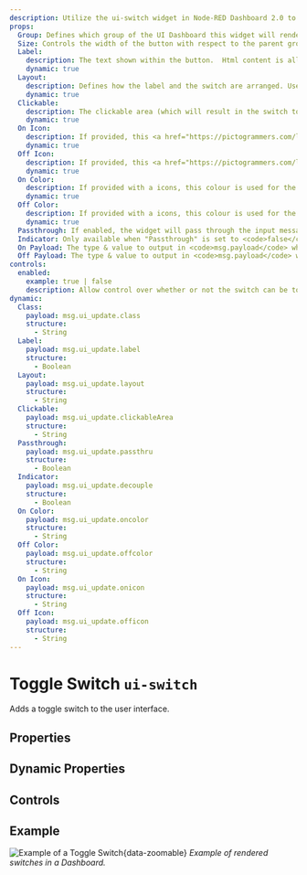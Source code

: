 ```yaml
---
description: Utilize the ui-switch widget in Node-RED Dashboard 2.0 to create interactive toggle controls for dynamic dashboard interactions.
props:
  Group: Defines which group of the UI Dashboard this widget will render in.
  Size: Controls the width of the button with respect to the parent group. Maximum value is the width of the group.
  Label:
    description: The text shown within the button.  Html content is allowed.
    dynamic: true
  Layout:
    description: Defines how the label and the switch are arranged. Users can choose between different layout options such as aligning elements to the left, left reversed, spread evenly or spread evenly but in reversed order.
    dynamic: true
  Clickable:
    description: The clickable area (which will result in the switch toggling).
    dynamic: true
  On Icon:
    description: If provided, this <a href="https://pictogrammers.com/library/mdi/" target="_blank">Material Design icon</a> will replace the default switch when in "on" state. No need to include the <code>mdi</code> prefix.
    dynamic: true
  Off Icon:
    description: If provided, this <a href="https://pictogrammers.com/library/mdi/" target="_blank">Material Design icon</a> will replace the default switch when in "off" state. No need to include the <code>mdi</code> prefix.
    dynamic: true
  On Color:
    description: If provided with a icons, this colour is used for the icon when in "on" state
    dynamic: true
  Off Color:
    description: If provided with a icons, this colour is used for the icon when in "off" state
    dynamic: true
  Passthrough: If enabled, the widget will pass through the input message to the output.
  Indicator: Only available when "Passthrough" is set to <code>false</code>. Defines whether the switch shows the status of the output, or any provided input via <code>msg.payload</code>.
  On Payload: The type & value to output in <code>msg.payload</code> when the switch is turned on.
  Off Payload: The type & value to output in <code>msg.payload</code> when the switch is turned off.
controls:
  enabled:
    example: true | false
    description: Allow control over whether or not the switch can be toggled via the UI.
dynamic:
  Class:
    payload: msg.ui_update.class
    structure:
      - String
  Label:
    payload: msg.ui_update.label
    structure:
      - Boolean
  Layout:
    payload: msg.ui_update.layout
    structure:
      - String
  Clickable:
    payload: msg.ui_update.clickableArea
    structure:
      - String
  Passthrough:
    payload: msg.ui_update.passthru
    structure:
      - Boolean
  Indicator:
    payload: msg.ui_update.decouple
    structure:
      - Boolean
  On Color:
    payload: msg.ui_update.oncolor
    structure:
      - String
  Off Color:
    payload: msg.ui_update.offcolor
    structure:
      - String
  On Icon:
    payload: msg.ui_update.onicon
    structure:
      - String
  Off Icon:
    payload: msg.ui_update.officon
    structure:
      - String
---
```


<script setup>
    import TryDemo from "./../../components/TryDemo.vue";
</script>

<TryDemo href="switch">

# Toggle Switch `ui-switch`

</TryDemo>

Adds a toggle switch to the user interface.

## Properties

<PropsTable/>

## Dynamic Properties

<DynamicPropsTable/>

## Controls

<ControlsTable/>

## Example

![Example of a Toggle Switch](/images/node-examples/ui-switch.png "Example of a Toggle Switch"){data-zoomable}
_Example of rendered switches in a Dashboard._

